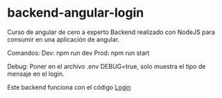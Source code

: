 # backend-angular-login
Curso de angular de cero a experto 
Backend realizado con NodeJS para consumir en una aplicación de angular.

Comandos:
Dev: npm run dev
Prod: npm run start

Debug: Poner en el archivo .env DEBUG=true, solo muestra el tipo de mensaje en el login.

Este backend funciona con el código [Login](https://github.com/adanga89/login-angular)
